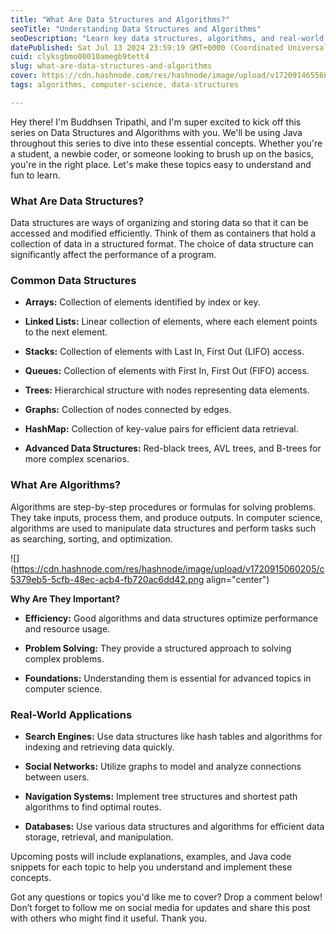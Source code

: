 ```yaml
---
title: "What Are Data Structures and Algorithms?"
seoTitle: "Understanding Data Structures and Algorithms"
seoDescription: "Learn key data structures, algorithms, and real-world applications in Java through an easy-to-understand series"
datePublished: Sat Jul 13 2024 23:59:19 GMT+0000 (Coordinated Universal Time)
cuid: clyksgbmo00010amegb9tett4
slug: what-are-data-structures-and-algorithms
cover: https://cdn.hashnode.com/res/hashnode/image/upload/v1720914655685/72a37d96-ac4c-4452-98d7-5c66a1ff0156.jpeg
tags: algorithms, computer-science, data-structures

---
```


Hey there! I'm Buddhsen Tripathi, and I'm super excited to kick off this series on Data Structures and Algorithms with you. We'll be using Java throughout this series to dive into these essential concepts. Whether you're a student, a newbie coder, or someone looking to brush up on the basics, you're in the right place. Let's make these topics easy to understand and fun to learn.

### **What Are Data Structures?**

Data structures are ways of organizing and storing data so that it can be accessed and modified efficiently. Think of them as containers that hold a collection of data in a structured format. The choice of data structure can significantly affect the performance of a program.

### **Common Data Structures**

* **Arrays:** Collection of elements identified by index or key.
    
* **Linked Lists:** Linear collection of elements, where each element points to the next element.
    
* **Stacks:** Collection of elements with Last In, First Out (LIFO) access.
    
* **Queues:** Collection of elements with First In, First Out (FIFO) access.
    
* **Trees:** Hierarchical structure with nodes representing data elements.
    
* **Graphs:** Collection of nodes connected by edges.
    
* **HashMap:** Collection of key-value pairs for efficient data retrieval.
    
* **Advanced Data Structures:** Red-black trees, AVL trees, and B-trees for more complex scenarios.
    

### **What Are Algorithms?**

Algorithms are step-by-step procedures or formulas for solving problems. They take inputs, process them, and produce outputs. In computer science, algorithms are used to manipulate data structures and perform tasks such as searching, sorting, and optimization.

![](https://cdn.hashnode.com/res/hashnode/image/upload/v1720915060205/c5379eb5-5cfb-48ec-acb4-fb720ac6dd42.png align="center")

**Why Are They Important?**

* **Efficiency:** Good algorithms and data structures optimize performance and resource usage.
    
* **Problem Solving:** They provide a structured approach to solving complex problems.
    
* **Foundations:** Understanding them is essential for advanced topics in computer science.
    

### **Real-World Applications**

* **Search Engines:** Use data structures like hash tables and algorithms for indexing and retrieving data quickly.
    
* **Social Networks:** Utilize graphs to model and analyze connections between users.
    
* **Navigation Systems:** Implement tree structures and shortest path algorithms to find optimal routes.
    
* **Databases:** Use various data structures and algorithms for efficient data storage, retrieval, and manipulation.
    

Upcoming posts will include explanations, examples, and Java code snippets for each topic to help you understand and implement these concepts.

Got any questions or topics you'd like me to cover? Drop a comment below! Don’t forget to follow me on social media for updates and share this post with others who might find it useful. Thank you.
